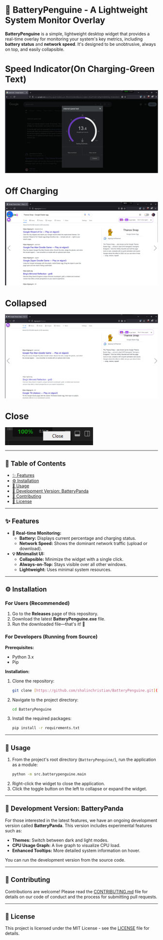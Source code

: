 # 🐧 BatteryPenguine - A Lightweight System Monitor Overlay

**BatteryPenguine** is a simple, lightweight desktop widget that provides a real-time overlay for monitoring your system's key metrics, including **battery status** and **network speed**. It's designed to be unobtrusive, always on top, and easily collapsible.

# Speed Indicator(On Charging-Green Text)
![BatteryPenguine Screenshot](docs/images/penguine_screenshot.png)
# Off Charging
![BatteryPenguine Screenshot](docs/images/penguine_screenshot2.png)
# Collapsed
![BatteryPenguine Screenshot](docs/images/penguine_screenshot3.png)
# Close
![BatteryPenguine Screenshot](docs/images/penguine_screenshot4.png)


---

## 📖 Table of Contents

- [✨ Features](#-features)
- [⚙️ Installation](#-installation)
- [🚀 Usage](#-usage)
- [🐼 Development Version: BatteryPanda](#-development-version-batterypanda)
- [🤝 Contributing](#-contributing)
- [📄 License](#-license)

---

## ✨ Features

-   **🔋 Real-time Monitoring:**
    -   **Battery:** Displays current percentage and charging status.
    -   **Network Speed:** Shows the dominant network traffic (upload or download).
-   **💡 Minimalist UI:**
    -   **Collapsible:** Minimize the widget with a single click.
    -   **Always-on-Top:** Stays visible over all other windows.
    -   **Lightweight:** Uses minimal system resources.

---

## ⚙️ Installation

### For Users (Recommended)

1.  Go to the **Releases** page of this repository.
2.  Download the latest **BatteryPenguine.exe** file.
3.  Run the downloaded file—that's it! 🎉

### For Developers (Running from Source)

**Prerequisites:**

* Python 3.x
* Pip

**Installation:**

1.  Clone the repository:
    ```bash
    git clone [https://github.com/shalinchristian/BatteryPenguine.git](https://github.com/shalinchristian/BatteryPenguine.git)
    ```
2.  Navigate to the project directory:
    ```bash
    cd BatteryPenguine
    ```
3.  Install the required packages:
    ```bash
    pip install -r requirements.txt
    ```

---

## 🚀 Usage

1.  From the project's root directory (`BatteryPenguine/`), run the application as a module:
    ```bash
    python -m src.batterypenguine.main
    ```
2.  Right-click the widget to close the application.
3.  Click the toggle button on the left to collapse or expand the widget.

---

## 🐼 Development Version: BatteryPanda

For those interested in the latest features, we have an ongoing development version called **BatteryPanda**. This version includes experimental features such as:

-   **Themes:** Switch between dark and light modes.
-   **CPU Usage Graph:** A live graph to visualize CPU load.
-   **Enhanced Tooltips:** More detailed system information on hover.

You can run the development version from the source code.

---

## 🤝 Contributing

Contributions are welcome! Please read the [CONTRIBUTING.md](CONTRIBUTING.md) file for details on our code of conduct and the process for submitting pull requests.

---

## 📄 License

This project is licensed under the MIT License - see the [LICENSE](LICENSE) file for details.